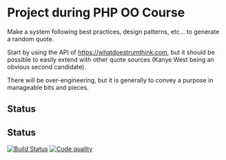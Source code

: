 # Project during PHP OO Course

Make a system following best practices, design patterns, etc... to generate a random quote.

Start by using the API of https://whatdoestrumthink.com, but it should be possible to easily extend with other quote sources (Kanye West being an obvious second candidate).

There will be over-engineering, but it is generally to convey a purpose in manageable bits and pieces.

## Status

## Status

[![Build Status](https://travis-ci.org/dubgeiser/phpoo.svg)](https://travis-ci.org/dubgeiser/phpoo)
[![Code quality](https://scrutinizer-ci.com/g/dubgeiser/phpoo/badges/quality-score.png?b=master)](https://scrutinizer-ci.com/g/dubgeiser/phpoo)
